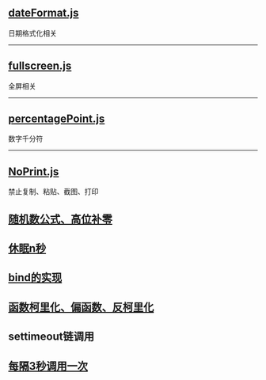 ## [dateFormat.js](https://github.com/ZackZheng-xy/o-bricks/blob/main/jsFragment/dateFormat.js)
日期格式化相关

---

## [fullscreen.js](https://github.com/ZackZheng-xy/o-bricks/blob/main/jsFragment/fullscreen.js)
全屏相关

---
## [percentagePoint.js](https://github.com/ZackZheng-xy/o-bricks/blob/main/jsFragment/percentagePoint.js)
数字千分符

---
## [NoPrint.js](https://github.com/ZackZheng-xy/o-bricks/blob/main/jsFragment/NoPrint.js)
禁止复制、粘贴、截图、打印


## [随机数公式、高位补零](https://github.com/ZackZheng-xy/o-bricks/blob/main/jsFragment/fragment.md)

## [休眠n秒](https://github.com/ZackZheng-xy/o-bricks/blob/main/jsFragment/sleep.js)

## [bind的实现](https://github.com/ZackZheng-xy/o-bricks/blob/main/jsFragment/bindRealize.js)

## [函数柯里化、偏函数、反柯里化](https://github.com/ZackZheng-xy/o-bricks/blob/main/jsFragment/currying.js)


## settimeout链调用
## [每隔3秒调用一次](https://github.com/ZackZheng-xy/o-bricks/blob/main/jsFragment/jsSettimeout.js)
